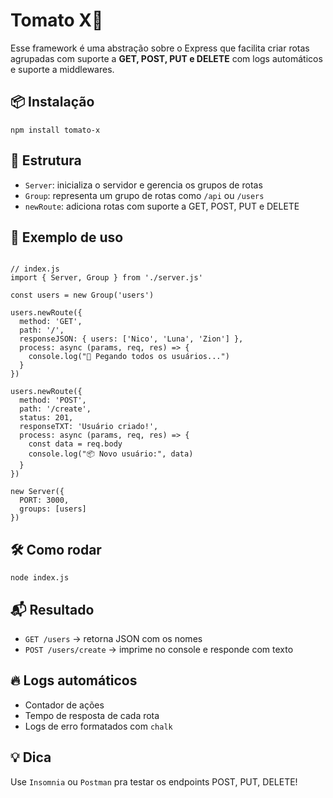 <h1>Tomato X🍅</h1>

<p>Esse framework é uma abstração sobre o Express que facilita criar rotas agrupadas com suporte a <strong>GET, POST, PUT e DELETE</strong> com logs automáticos e suporte a middlewares.</p>

<h2>📦 Instalação</h2>

<pre><code>npm install tomato-x</code></pre>

<h2>🧠 Estrutura</h2>

<ul>
  <li><code>Server</code>: inicializa o servidor e gerencia os grupos de rotas</li>
  <li><code>Group</code>: representa um grupo de rotas como <code>/api</code> ou <code>/users</code></li>
  <li><code>newRoute</code>: adiciona rotas com suporte a GET, POST, PUT e DELETE</li>
</ul>

<h2>📂 Exemplo de uso</h2>

<pre><code>
// index.js
import { Server, Group } from './server.js'

const users = new Group('users')

users.newRoute({
  method: 'GET',
  path: '/',
  responseJSON: { users: ['Nico', 'Luna', 'Zion'] },
  process: async (params, req, res) => {
    console.log("🔎 Pegando todos os usuários...")
  }
})

users.newRoute({
  method: 'POST',
  path: '/create',
  status: 201,
  responseTXT: 'Usuário criado!',
  process: async (params, req, res) => {
    const data = req.body
    console.log("📦 Novo usuário:", data)
  }
})

new Server({
  PORT: 3000,
  groups: [users]
})
</code></pre>

<h2>🛠 Como rodar</h2>

<pre><code>node index.js</code></pre>

<h2>📬 Resultado</h2>
<ul>
  <li><code>GET /users</code> → retorna JSON com os nomes</li>
  <li><code>POST /users/create</code> → imprime no console e responde com texto</li>
</ul>

<h2>🔥 Logs automáticos</h2>
<ul>
  <li>Contador de ações</li>
  <li>Tempo de resposta de cada rota</li>
  <li>Logs de erro formatados com <code>chalk</code></li>
</ul>

<h2>💡 Dica</h2>
<p>Use <code>Insomnia</code> ou <code>Postman</code> pra testar os endpoints POST, PUT, DELETE!</p>

